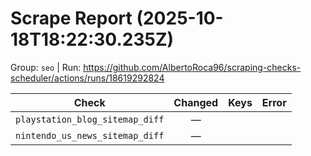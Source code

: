# Scrape Report (2025-10-18T18:22:30.235Z)

Group: `seo`  |  Run: https://github.com/AlbertoRoca96/scraping-checks-scheduler/actions/runs/18619292824

| Check | Changed | Keys | Error |
|---|:---:|:--|:--|
| `playstation_blog_sitemap_diff` | — |  |  |
| `nintendo_us_news_sitemap_diff` | — |  |  |
